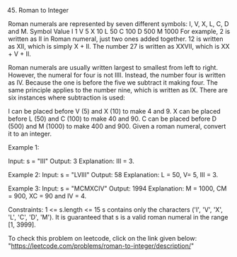 45. Roman to Integer

Roman numerals are represented by seven different symbols: I, V, X, L, C, D and M.
    Symbol       Value
    I             1
    V             5
    X             10
    L             50
    C             100
    D             500
    M             1000
For example, 2 is written as II in Roman numeral, just two ones added together. 12 is written as XII, which is simply X + II. The number 27 is written as XXVII, which is XX + V + II.

Roman numerals are usually written largest to smallest from left to right. However, the numeral for four is not IIII. Instead, the number four is written as IV. Because the one is before the five we subtract it making four. The same principle applies to the number nine, which is written as IX. There are six instances where subtraction is used:

I can be placed before V (5) and X (10) to make 4 and 9. 
X can be placed before L (50) and C (100) to make 40 and 90. 
C can be placed before D (500) and M (1000) to make 400 and 900.
Given a roman numeral, convert it to an integer.

 
Example 1:

Input: s = "III"
Output: 3
Explanation: III = 3.

Example 2:
Input: s = "LVIII"
Output: 58
Explanation: L = 50, V= 5, III = 3.

Example 3:
Input: s = "MCMXCIV"
Output: 1994
Explanation: M = 1000, CM = 900, XC = 90 and IV = 4.
 

Constraints:
    1 <= s.length <= 15
    s contains only the characters ('I', 'V', 'X', 'L', 'C', 'D', 'M').
    It is guaranteed that s is a valid roman numeral in the range [1, 3999].

To check this problem on leetcode, click on the link given below:
    "https://leetcode.com/problems/roman-to-integer/description/"